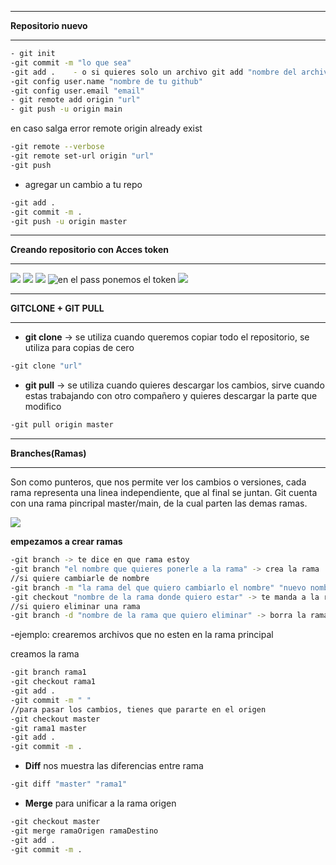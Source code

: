 ****
**Repositorio nuevo**
****

```bash
- git init
-git commit -m "lo que sea"
-git add .    - o si quieres solo un archivo git add "nombre del archivo"
-git config user.name "nombre de tu github"
-git config user.email "email"
- git remote add origin "url"
- git push -u origin main
```


en caso salga error remote origin already exist

```bash
-git remote --verbose
-git remote set-url origin "url"
-git push
```

- agregar un cambio a tu repo

```bash
-git add .
-git commit -m .
-git push -u origin master

```

****
**Creando repositorio con Acces token**
****

![](https://media.discordapp.net/attachments/893274242169331715/1062132726200799413/image.png?width=262&height=663)
![](https://media.discordapp.net/attachments/893274242169331715/1062132887408885811/image.png?width=1153&height=662)
![](https://media.discordapp.net/attachments/893274242169331715/1062132961526427691/image.png)
![en el pass ponemos el token](https://media.discordapp.net/attachments/893274242169331715/1062133156028878888/image.png)
![](https://media.discordapp.net/attachments/893274242169331715/1062133314808451182/image.png)


****
**GITCLONE + GIT PULL**
****

- **git clone** -> se utiliza cuando queremos copiar todo el repositorio, se utiliza para copias de cero

```bash
-git clone "url"

```

- **git pull** -> se utiliza cuando quieres descargar los cambios, sirve cuando estas trabajando con otro compañero y quieres descargar la parte que modifico

```bash
-git pull origin master

```

****
**Branches(Ramas)**
****

Son como punteros, que nos permite ver los cambios o versiones, cada rama representa una linea independiente, que al final se juntan.
Git  cuenta con una rama pincripal master/main, de la cual parten las demas ramas.

![](https://media.discordapp.net/attachments/893274242169331715/1062143749561524234/image.png?width=1168&height=663)

**empezamos a crear ramas**
```bash
-git branch -> te dice en que rama estoy
-git branch "el nombre que quieres ponerle a la rama" -> crea la rama
//si quiere cambiarle de nombre
-git branch -m "la rama del que quiero cambiarlo el nombre" "nuevo nombre" -> cambia el nombre de la rama
-git checkout "nombre de la rama donde quiero estar" -> te manda a la rama que quieres
//si quiero eliminar una rama
-git branch -d "nombre de la rama que quiero eliminar" -> borra la rama, pero para eso no debes estar parada en esa rama

```

-ejemplo: crearemos archivos que no esten en la rama principal

creamos la rama 

```bash
-git branch rama1
-git checkout rama1
-git add .
-git commit -m " "
//para pasar los cambios, tienes que pararte en el origen
-git checkout master
-git rama1 master
-git add .
-git commit -m .
```

- **Diff**  nos muestra las diferencias entre rama

```bash
-git diff "master" "rama1"
```

- **Merge** para unificar a la rama origen

```bash
-git checkout master
-git merge ramaOrigen ramaDestino
-git add .
-git commit -m .
```

